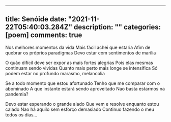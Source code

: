
---
title: Senóide
date: "2021-11-22T05:40:03.284Z"
description: ""
categories: [poem]
comments: true
---
<p>
  Nos melhores momentos da vida
  Mais fácil achei que estaria
  Afim de quebrar os próprios paradigmas
  Devo estar com sentimentos de marilia
</p>
<p>
  O quão difícil deve ser expor as mais fortes alegrias
  Pois elas mesmas continuam sendo vividas
  Quanto mais perto mais longe se intensifica
  Só podem estar no profundo marasmo, melancolia
</p>
<p>
  Se a todo momento que estou afortunado
  Tenho que me comparar com o abominado
  A que instante estará sendo aproveitado
  Nao basta estarmos na pandemia?
</p>
<p>
  Devo estar esperando o grande alado
  Que vem e resolve enquanto estou calado
  Nao há aquilo sem esforço demasiado
  Continuo fazendo o meu todos os dias…
</p>